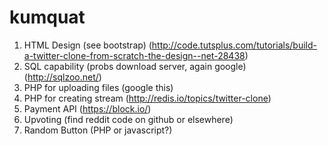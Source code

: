 kumquat
=======
1. HTML Design (see bootstrap) (http://code.tutsplus.com/tutorials/build-a-twitter-clone-from-scratch-the-design--net-28438)
2. SQL capability (probs download server, again google)  (http://sqlzoo.net/)
3. PHP for uploading files (google this)
4. PHP for creating stream   (http://redis.io/topics/twitter-clone)
5. Payment API (https://block.io/)
6. Upvoting (find reddit code on github or elsewhere)
7. Random Button (PHP or javascript?)

